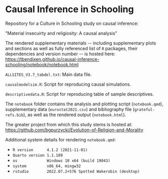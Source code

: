 # Causal Inference in Schooling

Repository for a Culture in Schooling study on causal inference:

"Material insecuirty and religiosity: A causal analysis"

The rendered supplementary materials -- including supplementary plots and sections as well as fully referenced list of `R` packages, their dependencies and version number -- is hosted here: https://tbendixen.github.io/causal-inference-schooling/notebook/notebook.html

`ALLSITES_V3.7_tabdel.txt`: Main data file.

`causalmodelsim.R`: Script for reproducing causal simulations.

`descriptivedata.R`: Script for reproducing table of sample descriptives.

The `notebook` folder contains the analysis and plotting script (`notebook.qmd`), supplementary data (`eurostat2021.csv`) and bibliography file (`grateful-refs.bib`), as well as the rendered output (`notebook.html`).

The greater project from which this study stems is hosted at: https://github.com/bgpurzycki/Evolution-of-Religion-and-Morality

Additional system details for rendering `notebook.qmd`:
 - `R version      4.1.2 (2021-11-01)`
 - `Quarto version 1.1.189`
 - `os             Windows 10 x64 (build 19043)`
 - `system         x86_64, mingw32`
 - `rstudio        2022.07.2+576 Spotted Wakerobin (desktop)`
